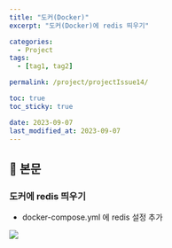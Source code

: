 ```yaml
---
title: "도커(Docker)"
excerpt: "도커(Docker)에 redis 띄우기"

categories:
  - Project
tags:
  - [tag1, tag2]

permalink: /project/projectIssue14/

toc: true
toc_sticky: true

date: 2023-09-07
last_modified_at: 2023-09-07
---
```


## 🔎 본문

### 도커에 redis 띄우기
- docker-compose.yml 에 redis 설정 추가
<img src="https://github.com/HUFSjlee/HUFSjlee.github.io/assets/67497759/7a50e3e6-b0a6-4ce6-b52c-448aef40b158/">

